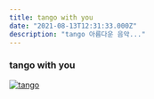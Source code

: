```yaml
---
title: tango with you
date: "2021-08-13T12:31:33.000Z"
description: "tango 아름다운 음악..."
---
```


### tango with you

[![tango](https://img.youtube.com/vi/KYMYvdHtHB0/mqdefault.jpg)](https://youtu.be/KYMYvdHtHB0)


